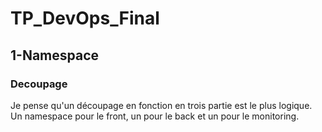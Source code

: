 # TP_DevOps_Final

## 1-Namespace

### Decoupage

Je pense qu'un découpage en fonction en trois partie est le plus logique.
Un namespace pour le front, un pour le back et un pour le monitoring.
  

